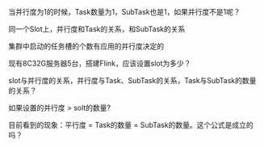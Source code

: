 当并行度为1的时候，Task数量为1，SubTask也是1，如果并行度不是1呢？



同一个Slot上，并行度和Task的关系，和SubTask的关系



集群中启动的任务槽的个数有应用的并行度决定的



现有8C32G服务器5台，搭建Flink，应该设置slot为多少？

slot与并行度的关系，并行度与Task、SubTask的关系，Task与SubTask的数量的关系？

如果设置的并行度 > solt的数量?



目前看到的现象：平行度 = Task的数量 = SubTask的数量。这个公式是成立的吗？


